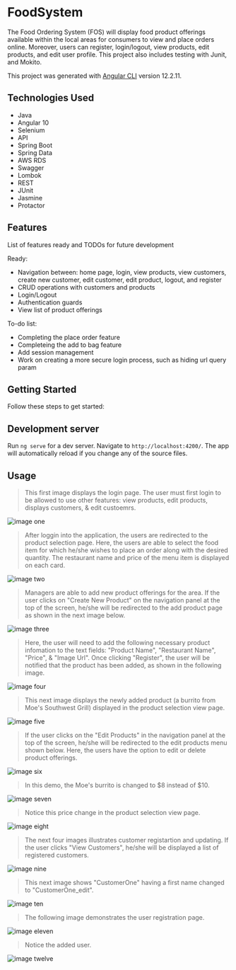 # FoodSystem

The Food Ordering System (FOS) will display food product offerings available within the local areas for consumers to view and place orders
online. Moreover, users can register, login/logout, view products, edit products, and edit user profile. This project also includes testing with Junit, and Mokito. 

This project was generated with [Angular CLI](https://github.com/angular/angular-cli) version 12.2.11.

## Technologies Used

* Java
* Angular 10 
* Selenium 
* API 
* Spring Boot 
* Spring Data 
* AWS RDS 
* Swagger 
* Lombok 
* REST 
* JUnit 
* Jasmine 
* Protactor

## Features

List of features ready and TODOs for future development

Ready: 
* Navigation between: home page, login, view products, view customers, create new customer, edit customer, edit product, logout, and register 
* CRUD operations with customers and products
* Login/Logout
* Authentication guards
* View list of product offerings

To-do list: 
* Completing the place order feature
* Completeing the add to bag feature
* Add session management
* Work on creating a more secure login process, such as hiding url query param 

## Getting Started

Follow these steps to get started: 

## Development server

Run `ng serve` for a dev server. Navigate to `http://localhost:4200/`. The app will automatically reload if you change any of the source files.

## Usage

> This first image displays the login page. The user must first login to be allowed to use other features: view products, edit products, 
> displays customers, & edit custoemrs.

![image one](https://github.com/AustinWayneSanders/Project2FrontEnd/blob/main/Project2_Demo_Images/project2_demo_image1.PNG) 

> After loggin into the application, the users are redirected to the product selection page. Here, the users are able to select the 
> food item for which he/she wishes to place an order along with the desired quantity. The restaurant name and price of the menu item 
> is displayed on each card.  

![image two](https://github.com/AustinWayneSanders/Project2FrontEnd/blob/main/Project2_Demo_Images/project2_demo_image2.PNG)

> Managers are able to add new product offerings for the area. If the user clicks on "Create New Product" on the navigation panel at the 
> top of the screen, he/she will be redirected to the add product page as shown in the next image below. 

![image three](https://github.com/AustinWayneSanders/Project2FrontEnd/blob/main/Project2_Demo_Images/project2_demo_image3.PNG)

> Here, the user will need to add the following necessary product infomation to the text fields: "Product Name", "Restaurant Name", "Price", & "Image Url".
> Once clicking "Register", the user will be notified that the product has been added, as shown in the following image. 

![image four](https://github.com/AustinWayneSanders/Project2FrontEnd/blob/main/Project2_Demo_Images/project2_demo_image4.PNG)

> This next image displays the newly added product (a burrito from Moe's Southwest Grill) displayed in the product selection view page.  

![image five](https://github.com/AustinWayneSanders/Project2FrontEnd/blob/main/Project2_Demo_Images/project2_demo_image5.PNG)

> If the user clicks on the "Edit Products" in the navigation panel at the top of the screen, he/she will be redirected to
> the edit products menu shown below. Here, the users have the option to edit or delete product offerings. 

![image six](https://github.com/AustinWayneSanders/Project2FrontEnd/blob/main/Project2_Demo_Images/project2_demo_image6.PNG)

> In this demo, the Moe's burrito is changed to $8 instead of $10. 

![image seven](https://github.com/AustinWayneSanders/Project2FrontEnd/blob/main/Project2_Demo_Images/project2_demo_image7.PNG)

> Notice this price change in the product selection view page. 

![image eight](https://github.com/AustinWayneSanders/Project2FrontEnd/blob/main/Project2_Demo_Images/project2_demo_image8.PNG)

> The next four images illustrates customer registartion and updating. If the user clicks "View Customers", he/she will be 
> displayed a list of registered customers. 

![image nine](https://github.com/AustinWayneSanders/Project2FrontEnd/blob/main/Project2_Demo_Images/project2_demo_image9.PNG)

> This next image shows "CustomerOne" having a first name changed to "CustomerOne_edit". 

![image ten](https://github.com/AustinWayneSanders/Project2FrontEnd/blob/main/Project2_Demo_Images/project2_demo_image10.PNG)

> The following image demonstrates the user registration page. 

![image eleven](https://github.com/AustinWayneSanders/Project2FrontEnd/blob/main/Project2_Demo_Images/project2_demo_image11.PNG)

> Notice the added user. 

![image twelve](https://github.com/AustinWayneSanders/Project2FrontEnd/blob/main/Project2_Demo_Images/project2_demo_image12.PNG)

